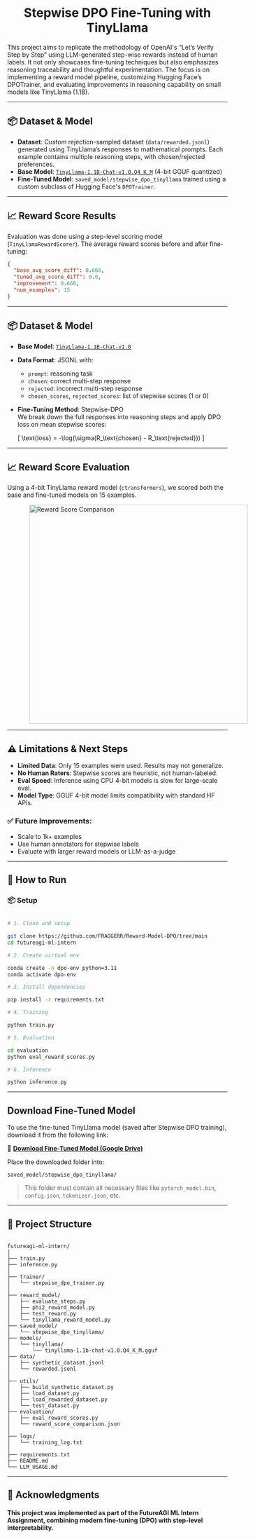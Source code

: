<h1 align="center">Stepwise DPO Fine-Tuning with TinyLlama</h1>


This project aims to replicate the methodology of OpenAI's “Let’s Verify Step by Step” using LLM-generated step-wise rewards instead of human labels. It not only showcases fine-tuning techniques but also emphasizes reasoning traceability and thoughtful experimentation. The focus is on implementing a reward model pipeline, customizing Hugging Face’s DPOTrainer, and evaluating improvements in reasoning capability on small models like TinyLlama (1.1B).

---

## 📦 Dataset & Model

- **Dataset**: Custom rejection-sampled dataset (`data/rewarded.jsonl`) generated using TinyLlama’s responses to mathematical prompts. Each example contains multiple reasoning steps, with chosen/rejected preferences.
- **Base Model**: [`TinyLlama-1.1B-Chat-v1.0.Q4_K_M`](https://huggingface.co/codellama/CodeLlama-7b-hf) (4-bit GGUF quantized)
- **Fine-Tuned Model**: `saved_model/stepwise_dpo_tinyllama` trained using a custom subclass of Hugging Face's `DPOTrainer`.

---

## 📈 Reward Score Results

Evaluation was done using a step-level scoring model (`TinyLlamaRewardScorer`). The average reward scores before and after fine-tuning:

```json
{
  "base_avg_score_diff": 0.666,
  "tuned_avg_score_diff": 0.0,
  "improvement": 0.666,
  "num_examples": 15
}
```

---

## 📦 Dataset & Model

- **Base Model**: [`TinyLlama-1.1B-Chat-v1.0`](https://huggingface.co/TinyLlama/TinyLlama-1.1B-Chat-v1.0)
- **Data Format**: JSONL with:
  - `prompt`: reasoning task
  - `chosen`: correct multi-step response
  - `rejected`: incorrect multi-step response
  - `chosen_scores`, `rejected_scores`: list of stepwise scores (1 or 0)

- **Fine-Tuning Method**: Stepwise-DPO  
  We break down the full responses into reasoning steps and apply DPO loss on mean stepwise scores:
  
  \[
  \text{loss} = -\log(\sigma(R_\text{chosen} - R_\text{rejected}))
  \]

---

## 📈 Reward Score Evaluation

<p>Using a 4-bit TinyLlama reward model (<code>ctransformers</code>), we scored both the base and fine-tuned models on 15 examples.</p>

<div style="display: flex; align-items: center; gap: 50px;">

  <!-- Reward Table -->
  <table>
    <thead>
      <tr>
        <th>Metric</th>
        <th>Value</th>
      </tr>
    </thead>
    <tbody>
      <tr>
        <td><strong>Base Avg Score</strong></td>
        <td><strong>0.0000</strong></td>
      </tr>
      <tr>
        <td><strong>Fine-Tuned Avg Score</strong></td>
        <td><strong>0.667</strong></td>
      </tr>
      <tr>
        <td><strong>✅ Improvement</strong></td>
        <td><strong>+0.667</strong></td>
      </tr>
      <tr>
        <td><strong>Evaluation Size</strong></td>
        <td><strong>15 examples</strong></td>
      </tr>
    </tbody>
  </table>

  <!-- Reward Graph -->
  <img src="https://github.com/user-attachments/assets/115dabfb-f4c9-407b-8e7f-77dc1fb3ad3f" width="500" alt="Reward Score Comparison" />

</div>


---

## ⚠️ Limitations & Next Steps

- **Limited Data**: Only 15 examples were used. Results may not generalize.
- **No Human Raters**: Stepwise scores are heuristic, not human-labeled.
- **Eval Speed**: Inference using CPU 4-bit models is slow for large-scale eval.
- **Model Type**: GGUF 4-bit model limits compatibility with standard HF APIs.

### ✅ Future Improvements:
- Scale to 1k+ examples
- Use human annotators for stepwise labels
- Evaluate with larger reward models or LLM-as-a-judge

---

## 🚀 How to Run

### 📦 Setup
```bash

# 1. Clone and setup

git clone https://github.com/FRAGGERR/Reward-Model-DPO/tree/main
cd futureagi-ml-intern

# 2. Create virtual env

conda create -n dpo-env python=3.11
conda activate dpo-env

# 3. Install dependencies

pip install -r requirements.txt

# 4. Training

python train.py

# 5. Evaluation

cd evaluation
python eval_reward_scores.py

# 6. Inference

python inference.py

```
--- 

## Download Fine-Tuned Model

To use the fine-tuned TinyLlama model (saved after Stepwise DPO training), download it from the following link:

🔗 **[Download Fine-Tuned Model (Google Drive)](https://drive.google.com/drive/folders/1Sqs2_OMrIeB5Q4Ei3PqQDcUwEin5XA_C?usp=drive_link)**

Place the downloaded folder into:

```
saved_model/stepwise_dpo_tinyllama/
```
> This folder must contain all necessary files like `pytorch_model.bin`, `config.json`, `tokenizer.json`, etc.

---

## 📁 Project Structure 
``` 

futureagi-ml-intern/
│
├── train.py
├── inference.py
│
├── trainer/
│   └── stepwise_dpo_trainer.py
│
├── reward_model/
│   ├── evaluate_steps.py
│   ├── phi2_reward_model.py
│   ├── test_reward.py
│   └── tinyllama_reward_model.py
├── saved_model/
│   └── stepwise_dpo_tinyllama/
├── models/
│   └── tinyllama/
│       └── tinyllama-1.1b-chat-v1.0.Q4_K_M.gguf
├── data/
│   ├── synthetic_dataset.jsonl
│   └── rewarded.jsonl
│
├── utils/
│   ├── build_synthetic_dataset.py
│   ├── load_dataset.py
│   ├── load_rewarded_dataset.py
│   └── test_dataset.py 
├── evaluation/
│   ├── eval_reward_scores.py
│   └── reward_score_comparison.json
│
├── logs/
│   └── training_log.txt
│
├── requirements.txt
├── README.md
└── LLM_USAGE.md
``` 
---

## 🙌 Acknowledgments
#### This project was implemented as part of the FutureAGI ML Intern Assignment, combining modern fine-tuning (DPO) with step-level interpretability.
